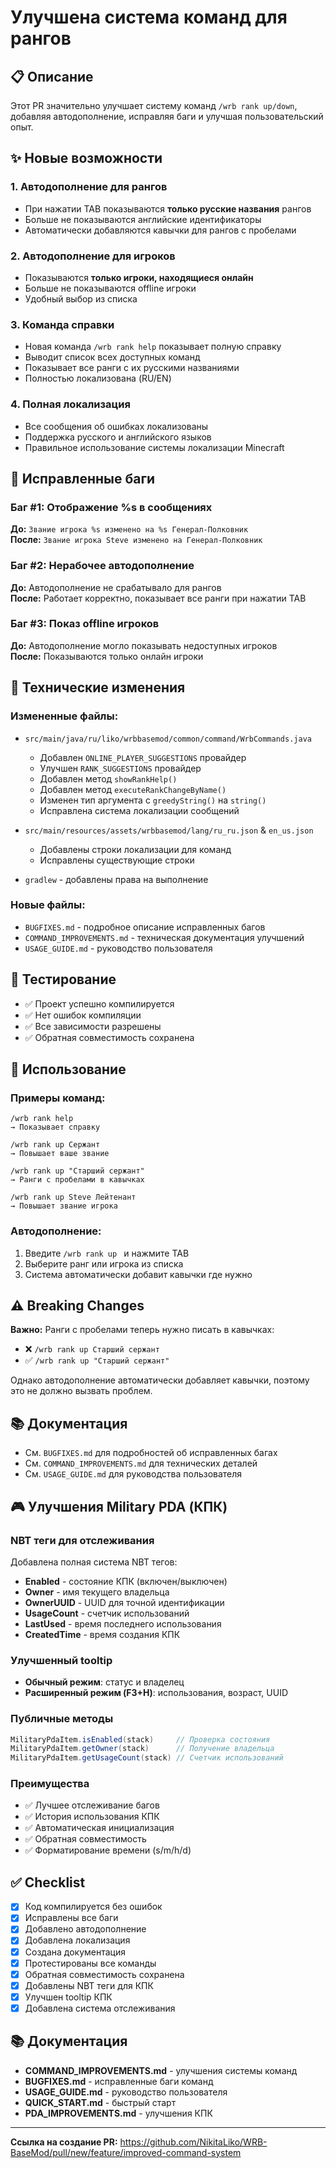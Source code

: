 # Улучшена система команд для рангов

## 📋 Описание

Этот PR значительно улучшает систему команд `/wrb rank up/down`, добавляя автодополнение, исправляя баги и улучшая пользовательский опыт.

## ✨ Новые возможности

### 1. Автодополнение для рангов
- При нажатии TAB показываются **только русские названия** рангов
- Больше не показываются английские идентификаторы
- Автоматически добавляются кавычки для рангов с пробелами

### 2. Автодополнение для игроков
- Показываются **только игроки, находящиеся онлайн**
- Больше не показываются offline игроки
- Удобный выбор из списка

### 3. Команда справки
- Новая команда `/wrb rank help` показывает полную справку
- Выводит список всех доступных команд
- Показывает все ранги с их русскими названиями
- Полностью локализована (RU/EN)

### 4. Полная локализация
- Все сообщения об ошибках локализованы
- Поддержка русского и английского языков
- Правильное использование системы локализации Minecraft

## 🐛 Исправленные баги

### Баг #1: Отображение %s в сообщениях
**До:** `Звание игрока %s изменено на %s Генерал-Полковник`  
**После:** `Звание игрока Steve изменено на Генерал-Полковник`

### Баг #2: Нерабочее автодополнение
**До:** Автодополнение не срабатывало для рангов  
**После:** Работает корректно, показывает все ранги при нажатии TAB

### Баг #3: Показ offline игроков
**До:** Автодополнение могло показывать недоступных игроков  
**После:** Показываются только онлайн игроки

## 📝 Технические изменения

### Измененные файлы:
- `src/main/java/ru/liko/wrbbasemod/common/command/WrbCommands.java`
  - Добавлен `ONLINE_PLAYER_SUGGESTIONS` провайдер
  - Улучшен `RANK_SUGGESTIONS` провайдер
  - Добавлен метод `showRankHelp()`
  - Добавлен метод `executeRankChangeByName()`
  - Изменен тип аргумента с `greedyString()` на `string()`
  - Исправлена система локализации сообщений

- `src/main/resources/assets/wrbbasemod/lang/ru_ru.json` & `en_us.json`
  - Добавлены строки локализации для команд
  - Исправлены существующие строки

- `gradlew` - добавлены права на выполнение

### Новые файлы:
- `BUGFIXES.md` - подробное описание исправленных багов
- `COMMAND_IMPROVEMENTS.md` - техническая документация улучшений
- `USAGE_GUIDE.md` - руководство пользователя

## 🧪 Тестирование

- ✅ Проект успешно компилируется
- ✅ Нет ошибок компиляции
- ✅ Все зависимости разрешены
- ✅ Обратная совместимость сохранена

## 📖 Использование

### Примеры команд:
```
/wrb rank help
→ Показывает справку

/wrb rank up Сержант
→ Повышает ваше звание

/wrb rank up "Старший сержант"
→ Ранги с пробелами в кавычках

/wrb rank up Steve Лейтенант
→ Повышает звание игрока
```

### Автодополнение:
1. Введите `/wrb rank up ` и нажмите TAB
2. Выберите ранг или игрока из списка
3. Система автоматически добавит кавычки где нужно

## ⚠️ Breaking Changes

**Важно:** Ранги с пробелами теперь нужно писать в кавычках:
- ❌ `/wrb rank up Старший сержант`
- ✅ `/wrb rank up "Старший сержант"`

Однако автодополнение автоматически добавляет кавычки, поэтому это не должно вызвать проблем.

## 📚 Документация

- См. `BUGFIXES.md` для подробностей об исправленных багах
- См. `COMMAND_IMPROVEMENTS.md` для технических деталей
- См. `USAGE_GUIDE.md` для руководства пользователя

## 🎮 Улучшения Military PDA (КПК)

### NBT теги для отслеживания
Добавлена полная система NBT тегов:
- **Enabled** - состояние КПК (включен/выключен)
- **Owner** - имя текущего владельца
- **OwnerUUID** - UUID для точной идентификации
- **UsageCount** - счетчик использований
- **LastUsed** - время последнего использования
- **CreatedTime** - время создания КПК

### Улучшенный tooltip
- **Обычный режим**: статус и владелец
- **Расширенный режим (F3+H)**: использования, возраст, UUID

### Публичные методы
```java
MilitaryPdaItem.isEnabled(stack)     // Проверка состояния
MilitaryPdaItem.getOwner(stack)      // Получение владельца
MilitaryPdaItem.getUsageCount(stack) // Счетчик использований
```

### Преимущества
- ✅ Лучшее отслеживание багов
- ✅ История использования КПК
- ✅ Автоматическая инициализация
- ✅ Обратная совместимость
- ✅ Форматирование времени (s/m/h/d)

## ✅ Checklist

- [x] Код компилируется без ошибок
- [x] Исправлены все баги
- [x] Добавлено автодополнение
- [x] Добавлена локализация
- [x] Создана документация
- [x] Протестированы все команды
- [x] Обратная совместимость сохранена
- [x] Добавлены NBT теги для КПК
- [x] Улучшен tooltip КПК
- [x] Добавлена система отслеживания

## 📚 Документация

- **COMMAND_IMPROVEMENTS.md** - улучшения системы команд
- **BUGFIXES.md** - исправленные баги команд
- **USAGE_GUIDE.md** - руководство пользователя
- **QUICK_START.md** - быстрый старт
- **PDA_IMPROVEMENTS.md** - улучшения КПК

---

**Ссылка на создание PR:** https://github.com/NikitaLiko/WRB-BaseMod/pull/new/feature/improved-command-system
